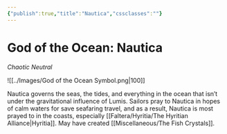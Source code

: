 ```yaml
---
{"publish":true,"title":"Nautica","cssclasses":""}
---
```


# God of the Ocean: Nautica
*Chaotic Neutral*

![[../Images/God of the Ocean Symbol.png|100]]

Nautica governs the seas, the tides, and everything in the ocean that isn’t under the gravitational influence of Lumis.
Sailors pray to Nautica in hopes of calm waters for save seafaring travel, and as a result, Nautica is most prayed to in the coasts, especially [[Faltera/Hyritia/The Hyritian Alliance\|Hyritia]]. May have created [[Miscellaneous/The Fish Crystals]]. 